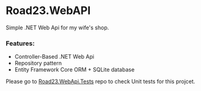 # Road23.WebAPI

Simple .NET Web Api for my wife's shop. 

### Features:
- Controller-Based .NET Web Api
- Repository pattern
- Entity Framework Core ORM + SQLite database


Please go to [Road23.WebApi.Tests](https://github.com/villaclara/Road23.WebApi.Tests) repo to check Unit tests for this projcet.
